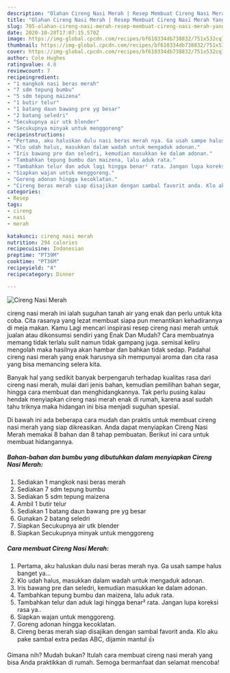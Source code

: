 ```yaml
---
description: "Olahan Cireng Nasi Merah | Resep Membuat Cireng Nasi Merah Yang Paling Enak"
title: "Olahan Cireng Nasi Merah | Resep Membuat Cireng Nasi Merah Yang Paling Enak"
slug: 705-olahan-cireng-nasi-merah-resep-membuat-cireng-nasi-merah-yang-paling-enak
date: 2020-10-28T17:07:15.570Z
image: https://img-global.cpcdn.com/recipes/bf610334db738832/751x532cq70/cireng-nasi-merah-foto-resep-utama.jpg
thumbnail: https://img-global.cpcdn.com/recipes/bf610334db738832/751x532cq70/cireng-nasi-merah-foto-resep-utama.jpg
cover: https://img-global.cpcdn.com/recipes/bf610334db738832/751x532cq70/cireng-nasi-merah-foto-resep-utama.jpg
author: Cole Hughes
ratingvalue: 4.8
reviewcount: 7
recipeingredient:
- "1 mangkok nasi beras merah"
- "7 sdm tepung bumbu"
- "5 sdm tepung maizena"
- "1 butir telur"
- "1 batang daun bawang pre yg besar"
- "2 batang seledri"
- "Secukupnya air utk blender"
- "Secukupnya minyak untuk menggoreng"
recipeinstructions:
- "Pertama, aku haluskan dulu nasi beras merah nya. Ga usah sampe halus banget ya..."
- "Klo udah halus, masukkan dalam wadah untuk mengaduk adonan."
- "Iris bawang pre dan seledri, kemudian masukkan ke dalam adonan."
- "Tambahkan tepung bumbu dan maizena, lalu aduk rata."
- "Tambahkan telur dan aduk lagi hingga benar² rata. Jangan lupa koreksi rasa ya.."
- "Siapkan wajan untuk menggoreng."
- "Goreng adonan hingga kecoklatan."
- "Cireng beras merah siap disajikan dengan sambal favorit anda. Klo aku pake sambal extra pedas ABC, dijamin mantul 👍"
categories:
- Resep
tags:
- cireng
- nasi
- merah

katakunci: cireng nasi merah 
nutrition: 294 calories
recipecuisine: Indonesian
preptime: "PT39M"
cooktime: "PT36M"
recipeyield: "4"
recipecategory: Dinner

---
```



![Cireng Nasi Merah](https://img-global.cpcdn.com/recipes/bf610334db738832/751x532cq70/cireng-nasi-merah-foto-resep-utama.jpg)


cireng nasi merah ini ialah suguhan tanah air yang enak dan perlu untuk kita coba. Cita rasanya yang lezat membuat siapa pun menantikan kehadirannya di meja makan.
Kamu Lagi mencari inspirasi resep cireng nasi merah untuk jualan atau dikonsumsi sendiri yang Enak Dan Mudah? Cara membuatnya memang tidak terlalu sulit namun tidak gampang juga. semisal keliru mengolah maka hasilnya akan hambar dan bahkan tidak sedap. Padahal cireng nasi merah yang enak harusnya sih mempunyai aroma dan cita rasa yang bisa memancing selera kita.

Banyak hal yang sedikit banyak berpengaruh terhadap kualitas rasa dari cireng nasi merah, mulai dari jenis bahan, kemudian pemilihan bahan segar, hingga cara membuat dan menghidangkannya. Tak perlu pusing kalau hendak menyiapkan cireng nasi merah enak di rumah, karena asal sudah tahu triknya maka hidangan ini bisa menjadi suguhan spesial.




Di bawah ini ada beberapa cara mudah dan praktis untuk membuat cireng nasi merah yang siap dikreasikan. Anda dapat menyiapkan Cireng Nasi Merah memakai 8 bahan dan 8 tahap pembuatan. Berikut ini cara untuk membuat hidangannya.

<!--inarticleads1-->

##### Bahan-bahan dan bumbu yang dibutuhkan dalam menyiapkan Cireng Nasi Merah:

1. Sediakan 1 mangkok nasi beras merah
1. Sediakan 7 sdm tepung bumbu
1. Sediakan 5 sdm tepung maizena
1. Ambil 1 butir telur
1. Sediakan 1 batang daun bawang pre yg besar
1. Gunakan 2 batang seledri
1. Siapkan Secukupnya air utk blender
1. Siapkan Secukupnya minyak untuk menggoreng




<!--inarticleads2-->

##### Cara membuat Cireng Nasi Merah:

1. Pertama, aku haluskan dulu nasi beras merah nya. Ga usah sampe halus banget ya...
1. Klo udah halus, masukkan dalam wadah untuk mengaduk adonan.
1. Iris bawang pre dan seledri, kemudian masukkan ke dalam adonan.
1. Tambahkan tepung bumbu dan maizena, lalu aduk rata.
1. Tambahkan telur dan aduk lagi hingga benar² rata. Jangan lupa koreksi rasa ya..
1. Siapkan wajan untuk menggoreng.
1. Goreng adonan hingga kecoklatan.
1. Cireng beras merah siap disajikan dengan sambal favorit anda. Klo aku pake sambal extra pedas ABC, dijamin mantul 👍




Gimana nih? Mudah bukan? Itulah cara membuat cireng nasi merah yang bisa Anda praktikkan di rumah. Semoga bermanfaat dan selamat mencoba!
